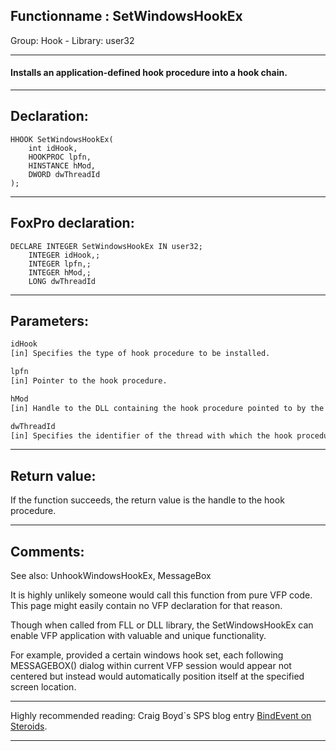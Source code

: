 <link rel="stylesheet" type="text/css" href="../../css/win32api.css">  
<link rel="stylesheet" href="https://cdnjs.cloudflare.com/ajax/libs/font-awesome/4.7.0/css/font-awesome.min.css">

## Functionname : SetWindowsHookEx
Group: Hook - Library: user32    
***  


#### Installs an application-defined hook procedure into a hook chain.
***  


## Declaration:
```foxpro  
HHOOK SetWindowsHookEx(
	int idHook,
	HOOKPROC lpfn,
	HINSTANCE hMod,
	DWORD dwThreadId
);  
```  
***  


## FoxPro declaration:
```foxpro  
DECLARE INTEGER SetWindowsHookEx IN user32;
	INTEGER idHook,;
	INTEGER lpfn,;
	INTEGER hMod,;
	LONG dwThreadId  
```  
***  


## Parameters:
```txt  
idHook
[in] Specifies the type of hook procedure to be installed.

lpfn
[in] Pointer to the hook procedure.

hMod
[in] Handle to the DLL containing the hook procedure pointed to by the lpfn parameter.

dwThreadId
[in] Specifies the identifier of the thread with which the hook procedure is to be associated.  
```  
***  


## Return value:
If the function succeeds, the return value is the handle to the hook procedure.  
***  


## Comments:
See also: UnhookWindowsHookEx, MessageBox   
  
It is highly unlikely someone would call this function from pure VFP code. This page might easily contain no VFP declaration for that reason.   
  
Though when called from FLL or DLL library, the SetWindowsHookEx can enable VFP application with valuable and unique functionality.   
  
For example, provided a certain windows hook set, each following MESSAGEBOX() dialog within current VFP session would appear not centered but instead would automatically position itself at the specified screen location.  
  
* * *  
Highly recommended reading: Craig Boyd`s SPS blog entry <a href="http://www.sweetpotatosoftware.com/spsblog/2005/08/07/BindEventOnSteroids.aspx">BindEvent on Steroids</a>.  
  
***  

